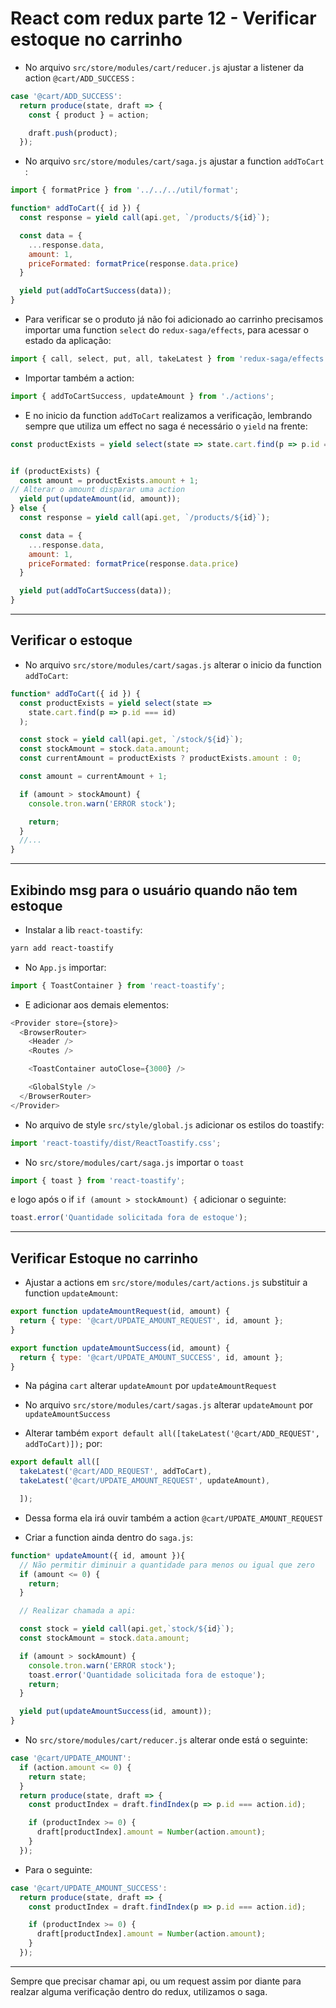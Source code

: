 <h1>React com redux parte 12 - Verificar estoque no carrinho</h1>

- No arquivo `src/store/modules/cart/reducer.js` ajustar a listener da action `@cart/ADD_SUCCESS` :

```js
case '@cart/ADD_SUCCESS':
  return produce(state, draft => {
    const { product } = action;

    draft.push(product);
  });

```

- No arquivo `src/store/modules/cart/saga.js` ajustar a function `addToCart` :

```js
import { formatPrice } from '../../../util/format';

function* addToCart({ id }) {
  const response = yield call(api.get, `/products/${id}`);

  const data = {
    ...response.data,
    amount: 1,
    priceFormated: formatPrice(response.data.price)
  }

  yield put(addToCartSuccess(data));
}
```

- Para verificar se o produto já não foi adicionado ao carrinho precisamos importar uma function `select`
do `redux-saga/effects`, para acessar o estado da aplicação:

```js
import { call, select, put, all, takeLatest } from 'redux-saga/effects';
```

- Importar também a action:

```js
import { addToCartSuccess, updateAmount } from './actions';
```

- E no inicio da function `addToCart` realizamos a verificação, lembrando sempre que utiliza um effect no saga é necessário o `yield` na frente:

```js
const productExists = yield select(state => state.cart.find(p => p.id === id))


if (productExists) {
  const amount = productExists.amount + 1;
// Alterar o amount disparar uma action
  yield put(updateAmount(id, amount));
} else {
  const response = yield call(api.get, `/products/${id}`);

  const data = {
    ...response.data,
    amount: 1,
    priceFormated: formatPrice(response.data.price)
  }

  yield put(addToCartSuccess(data));
}

```
---

<h2>Verificar o estoque</h2>

- No arquivo `src/store/modules/cart/sagas.js` alterar o inicio da function `addToCart`:

```js
function* addToCart({ id }) {
  const productExists = yield select(state =>
    state.cart.find(p => p.id === id)
  );

  const stock = yield call(api.get, `/stock/${id}`);
  const stockAmount = stock.data.amount;
  const currentAmount = productExists ? productExists.amount : 0;

  const amount = currentAmount + 1;

  if (amount > stockAmount) {
    console.tron.warn('ERROR stock');

    return;
  }
  //...
}
```

---

<h2>Exibindo msg para o usuário quando não tem estoque</h2>

- Instalar a lib `react-toastify`:

```bash
yarn add react-toastify
```

- No `App.js` importar:

```js
import { ToastContainer } from 'react-toastify';
```

- E adicionar aos demais elementos:

```js
<Provider store={store}>
  <BrowserRouter>
    <Header />
    <Routes />

    <ToastContainer autoClose={3000} />

    <GlobalStyle />
  </BrowserRouter>
</Provider>
```

- No arquivo de style `src/style/global.js` adicionar os estilos do toastify:

```js
import 'react-toastify/dist/ReactToastify.css';
```

- No `src/store/modules/cart/saga.js` importar o `toast`

```js
import { toast } from 'react-toastify';
```

e logo após o if `if (amount > stockAmount) {` adicionar o seguinte:


```js
toast.error('Quantidade solicitada fora de estoque');
```


---

<h2>Verificar Estoque no carrinho</h2>

- Ajustar a actions em `src/store/modules/cart/actions.js` substituir a function `updateAmount`:

```js
export function updateAmountRequest(id, amount) {
  return { type: '@cart/UPDATE_AMOUNT_REQUEST', id, amount };
}

export function updateAmountSuccess(id, amount) {
  return { type: '@cart/UPDATE_AMOUNT_SUCCESS', id, amount };
}
```

- Na página `cart` alterar `updateAmount` por `updateAmountRequest`

- No arquivo `src/store/modules/cart/sagas.js` alterar `updateAmount` por `updateAmountSuccess`

- Alterar também `export default all([takeLatest('@cart/ADD_REQUEST', addToCart)]);` por:

```js
export default all([
  takeLatest('@cart/ADD_REQUEST', addToCart),
  takeLatest('@cart/UPDATE_AMOUNT_REQUEST', updateAmount),

  ]);
```

- Dessa forma ela irá ouvir também a action `@cart/UPDATE_AMOUNT_REQUEST`

- Criar a function ainda dentro do `saga.js`:

```js
function* updateAmount({ id, amount }){
  // Não permitir diminuir a quantidade para menos ou igual que zero
  if (amount <= 0) {
    return;
  }

  // Realizar chamada a api:

  const stock = yield call(api.get,`stock/${id}`);
  const stockAmount = stock.data.amount;

  if (amount > sockAmount) {
    console.tron.warn('ERROR stock');
    toast.error('Quantidade solicitada fora de estoque');
    return;
  }

  yield put(updateAmountSuccess(id, amount));
}
```

- No `src/store/modules/cart/reducer.js` alterar onde está o seguinte:

```js
case '@cart/UPDATE_AMOUNT':
  if (action.amount <= 0) {
    return state;
  }
  return produce(state, draft => {
    const productIndex = draft.findIndex(p => p.id === action.id);

    if (productIndex >= 0) {
      draft[productIndex].amount = Number(action.amount);
    }
  });
```

- Para o seguinte:

```js
case '@cart/UPDATE_AMOUNT_SUCCESS':
  return produce(state, draft => {
    const productIndex = draft.findIndex(p => p.id === action.id);

    if (productIndex >= 0) {
      draft[productIndex].amount = Number(action.amount);
    }
  });
```


---

Sempre que precisar chamar api, ou um request assim por diante para realzar alguma verificação dentro do redux, utilizamos o saga.
